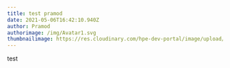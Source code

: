 ```yaml
---
title: test pramod
date: 2021-05-06T16:42:10.940Z
author: Pramod
authorimage: /img/Avatar1.svg
thumbnailimage: https://res.cloudinary.com/hpe-dev-portal/image/upload/v1614551384/Avatar2.svg
---
```

test